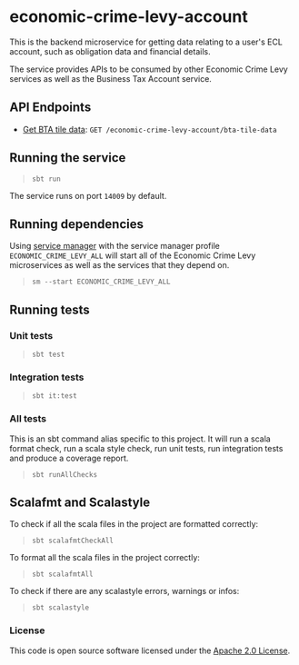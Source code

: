 # economic-crime-levy-account

This is the backend microservice for getting data relating to a user's ECL account, such as obligation data and
financial details.

The service provides APIs to be consumed by other Economic Crime Levy services as well as the Business Tax Account
service.

## API Endpoints

- [Get BTA tile data](api-docs/get-bta-tile-data.md): `GET /economic-crime-levy-account/bta-tile-data`

## Running the service

> `sbt run`

The service runs on port `14009` by default.

## Running dependencies

Using [service manager](https://github.com/hmrc/service-manager)
with the service manager profile `ECONOMIC_CRIME_LEVY_ALL` will start
all of the Economic Crime Levy microservices as well as the services
that they depend on.

> `sm --start ECONOMIC_CRIME_LEVY_ALL`

## Running tests

### Unit tests

> `sbt test`

### Integration tests

> `sbt it:test`

### All tests

This is an sbt command alias specific to this project. It will run a scala format
check, run a scala style check, run unit tests, run integration tests and produce a coverage report.
> `sbt runAllChecks`

## Scalafmt and Scalastyle

To check if all the scala files in the project are formatted correctly:
> `sbt scalafmtCheckAll`

To format all the scala files in the project correctly:
> `sbt scalafmtAll`

To check if there are any scalastyle errors, warnings or infos:
> `sbt scalastyle`

### License

This code is open source software licensed under
the [Apache 2.0 License]("http://www.apache.org/licenses/LICENSE-2.0.html").